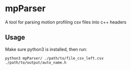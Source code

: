 # mpParser
A tool for parsing motion profiling csv files into c++ headers

## Usage
Make sure python3 is installed, then run:
```
python3 mpParser/ ./path/to/file_csv_left.csv ./path/to/output/auto_name.h
```
